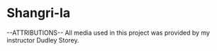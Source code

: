 # Shangri-la

--ATTRIBUTIONS--
All media used in this project was provided by my instructor Dudley Storey.
